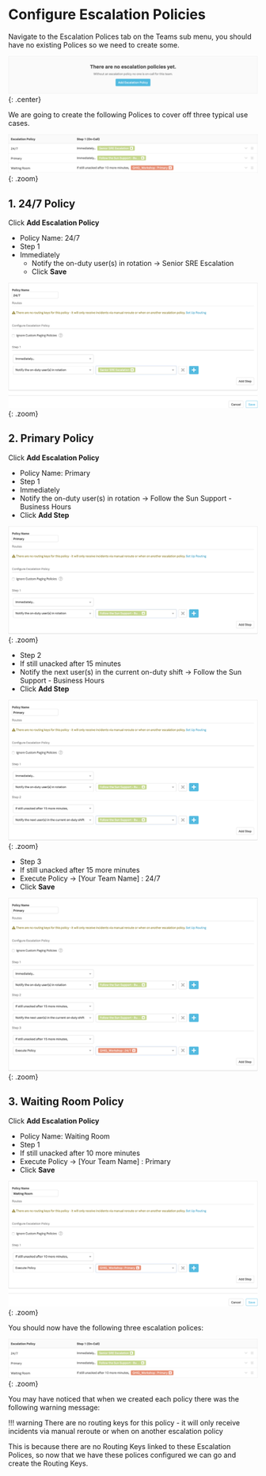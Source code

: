 # Configure Escalation Policies

Navigate to the Escalation Polices tab on the Teams sub menu, you should have no existing Polices so we need to create some.

![No Escalation Policies](../../images/victorops/no-escalation.png){: .center}

We are going to create the following Polices to cover off three typical use cases.

![Escalation Policies](../../images/victorops/escalation-policies.png){: .zoom}

## 1. 24/7 Policy

Click **Add Escalation Policy**

* Policy Name: 24/7
* Step 1
* Immediately
  * Notify the on-duty user(s) in rotation → Senior SRE Escalation
  * Click **Save**

![24/7 Escalation Policy ](../../images/victorops/24-7-escalation-policy.png){: .zoom}

## 2. Primary Policy

Click **Add Escalation Policy**

* Policy Name: Primary
* Step 1
* Immediately
* Notify the on-duty user(s) in rotation → Follow the Sun Support - Business Hours
* Click **Add Step**

![Pri Escalation Policy Step 1](../../images/victorops/pri-escalation-policy-step-1.png){: .zoom}

* Step 2
* If still unacked after 15 minutes
* Notify the next user(s) in the current on-duty shift → Follow the Sun Support - Business Hours
* Click **Add Step**

![Pri Escalation Policy Step 2](../../images/victorops/pri-escalation-policy-step-2.png){: .zoom}

* Step 3
* If still unacked after 15 more minutes
* Execute Policy → [Your Team Name] : 24/7
* Click **Save**

![Pri Escalation Policy Step 3](../../images/victorops/pri-escalation-policy-step-3.png){: .zoom}

## 3. Waiting Room Policy

Click **Add Escalation Policy**

* Policy Name: Waiting Room
* Step 1
* If still unacked after 10 more minutes
* Execute Policy → [Your Team Name] : Primary
* Click **Save**

![WR Escalation Policy](../../images/victorops/wr-escalation-policy.png){: .zoom}

You should now have the following three escalation polices:

![Escalation Policies](../../images/victorops/escalation-policies.png){: .zoom}

You may have noticed that when we created each policy there was the following warning message:

!!! warning
    There are no routing keys for this policy - it will only receive incidents via manual reroute or when on another escalation policy

This is because there are no Routing Keys linked to these Escalation Polices, so now that we have these polices configured we can go and create the Routing Keys.
